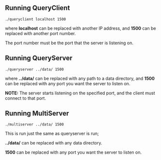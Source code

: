 ## Running QueryClient

```
./queryclient localhost 1500
```

where **localhost** can be replaced with another IP address,
and **1500** can be replaced with another port number.

The port number must be the port that the server is listening on. 

## Running QueryServer

```
./queryserver ../data/ 1500
```

where **../data/** can be replaced with any path to a data directory,
and **1500** can be replaced with any port you want the server to listen on.

**NOTE:** The server starts listening on the specified port, and the
client must connect to that port.

## Running MultiServer

```
./multiserver ../data/ 1500
```

This is run just the same as queryserver is run;

**../data/** can be replaced with any data directory.

**1500** can be replaced with any port you want the server to listen on.

